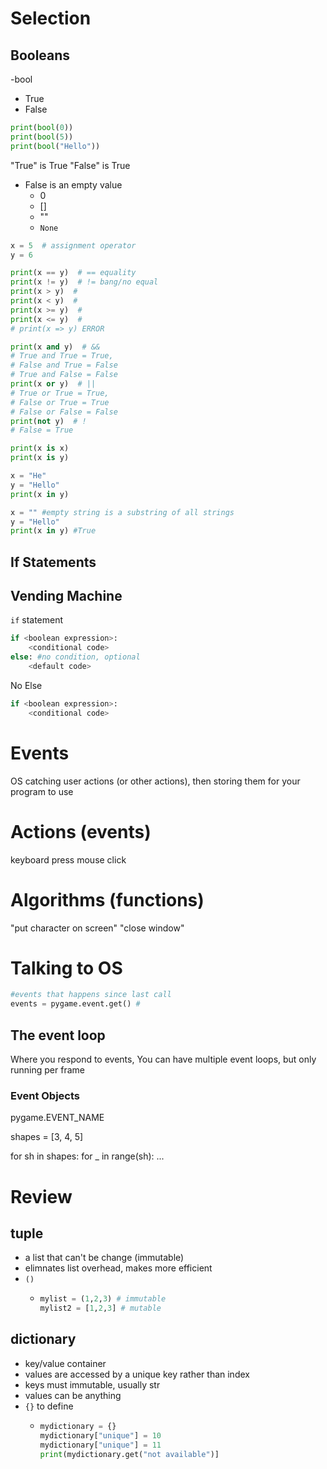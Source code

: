 # Selection

## Booleans

-bool

- True
- False

```py
print(bool(0))
print(bool(5))
print(bool("Hello"))
```

"True" is True
"False" is True

- False is an empty value
  - 0
  - []
  - ""
  - `None`

```py
x = 5  # assignment operator
y = 6

print(x == y)  # == equality
print(x != y)  # != bang/no equal
print(x > y)  #
print(x < y)  #
print(x >= y)  #
print(x <= y)  #
# print(x => y) ERROR

print(x and y)  # &&
# True and True = True,
# False and True = False
# True and False = False
print(x or y)  # ||
# True or True = True,
# False or True = True
# False or False = False
print(not y)  # !
# False = True

print(x is x)
print(x is y)

x = "He"
y = "Hello"
print(x in y)

x = "" #empty string is a substring of all strings
y = "Hello"
print(x in y) #True
```

## If Statements

## Vending Machine

`if` statement

```py
if <boolean expression>:
    <conditional code>
else: #no condition, optional
    <default code>
```

No Else

```py
if <boolean expression>:
    <conditional code>
```

# Events

OS catching user actions (or other actions), then storing them for your program to use

# Actions (events)

keyboard press
mouse click

# Algorithms (functions)

"put character on screen"
"close window"

# Talking to OS

```py
#events that happens since last call
events = pygame.event.get() #
```

## The event loop

Where you respond to events,
You can have multiple event loops, but only running per frame

### Event Objects

pygame.EVENT_NAME

shapes = [3, 4, 5]

for sh in shapes:
for \_ in range(sh):
...

# Review

## tuple

- a list that can't be change (immutable)
- elimnates list overhead, makes more efficient
- `()`
  - ```py
    mylist = (1,2,3) # immutable
    mylist2 = [1,2,3] # mutable
    ```

## dictionary

- key/value container
- values are accessed by a unique key rather than index
- keys must immutable, usually str
- values can be anything
- `{}` to define
  - ```py
    mydictionary = {}
    mydictionary["unique"] = 10
    mydictionary["unique"] = 11
    print(mydictionary.get("not available")]
    ```
